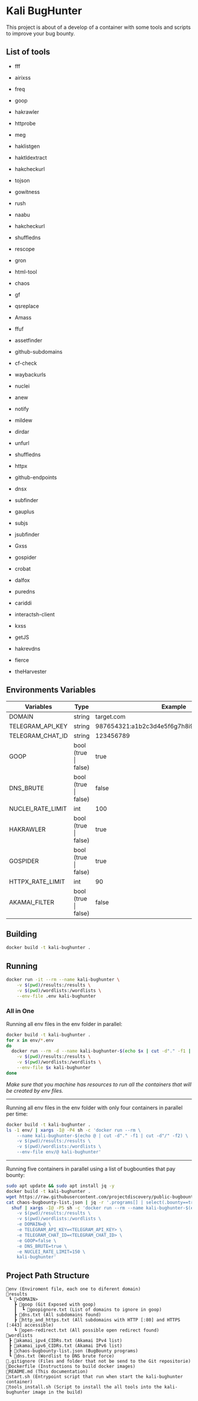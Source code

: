 # Kali BugHunter

This project is about of a develop of a container with some tools and scripts to improve your bug bounty.

## List of tools

- fff
- airixss
- freq
- goop
- hakrawler
- httprobe
- meg
- haklistgen
- haktldextract
- hakcheckurl
- tojson
- gowitness
- rush
- naabu
- hakcheckurl
- shuffledns
- rescope
- gron
- html-tool
- chaos
- gf
- qsreplace
- Amass
- ffuf
- assetfinder
- github-subdomains
- cf-check
- waybackurls
- nuclei
- anew
- notify
- mildew
- dirdar
- unfurl
- shuffledns
- httpx
- github-endpoints
- dnsx
- subfinder
- gauplus
- subjs
- jsubfinder
- Gxss
- gospider
- crobat
- dalfox
- puredns
- cariddi
- interactsh-client
- kxss
- getJS
- hakrevdns

- fierce
- theHarvester

## Environments Variables

| Variables         | Type                 | Example                                       |
| ----------------- | -------------------- | --------------------------------------------- |
| DOMAIN            | string               | target.com                                    |
| TELEGRAM_API_KEY  | string               | 987654321:a1b2c3d4e5f6g7h8i9j0k1l2m3n4o5p6q7r |
| TELEGRAM_CHAT_ID  | string               | 123456789                                     |
| GOOP              | bool (true \| false) | true                                          |
| DNS_BRUTE         | bool (true \| false) | false                                         |
| NUCLEI_RATE_LIMIT | int                  | 100                                           |
| HAKRAWLER         | bool (true \| false) | true                                          |
| GOSPIDER          | bool (true \| false) | true                                          |
| HTTPX_RATE_LIMIT  | int                  | 90                                            |
| AKAMAI_FILTER     | bool (true \| false) | false                                         |

## Building

```bash
docker build -t kali-bughunter .
```

## Running

```bash
docker run -it --rm --name kali-bughunter \
    -v $(pwd)/results:/results \
    -v $(pwd)/wordlists:/wordlists \
    --env-file .env kali-bughunter
```

### All in One

Running all env files in the env folder in parallel:

```bash
docker build -t kali-bughunter .
for x in env/*.env
do
  docker run --rm -d --name kali-bughunter-$(echo $x | cut -d"." -f1 | cut -d"/" -f2) \
    -v $(pwd)/results:/results \
    -v $(pwd)/wordlists:/wordlists \
    --env-file $x kali-bughunter
done
```

*Make sure that you machine has resources to run all the containers that will be created by env files.*

---

Running all env files in the env folder with only four containers in parallel per time:

```bash
docker build -t kali-bughunter .
ls -1 env/ | xargs -I@ -P4 sh -c 'docker run --rm \
    --name kali-bughunter-$(echo @ | cut -d"." -f1 | cut -d"/" -f2) \
    -v $(pwd)/results:/results \
    -v $(pwd)/wordlists:/wordlists \
    --env-file env/@ kali-bughunter'
```

---

Running five containers in parallel using a list of bugbounties that pay bounty:

```bash
sudo apt update && sudo apt install jq -y
docker build -t kali-bughunter .
wget https://raw.githubusercontent.com/projectdiscovery/public-bugbounty-programs/master/chaos-bugbounty-list.json -O chaos-bugbounty-list.json
cat chaos-bugbounty-list.json | jq -r '.programs[] | select(.bounty==true) | .domains[]' | \
  shuf | xargs -I@ -P5 sh -c 'docker run --rm --name kali-bughunter-$(echo @ | cut -d"." -f1 | cut -d"/" -f2) \
    -v $(pwd)/results:/results \
    -v $(pwd)/wordlists:/wordlists \
    -e DOMAIN=@ \
    -e TELEGRAM_API_KEY=<TELEGRAM_API_KEY> \
    -e TELEGRAM_CHAT_ID=<TELEGRAM_CHAT_ID> \
    -e GOOP=false \
    -e DNS_BRUTE=true \
    -e NUCLEI_RATE_LIMIT=150 \
    kali-bughunter'
```

## Project Path Structure

```text
📂env (Enviroment file, each one to diferent domain)
📂results
 ┗ 📂<DOMAIN>
   ┣ 📂goop (Git Exposed with goop)
   ┃  ┗ 📜goopignore.txt (List of domains to ignore in goop)
   ┣ 📜dns.txt (All subdomains found)
   ┣ 📜http_and_https.txt (All subdomains with HTTP [:80] and HTTPS [:443] accessible)
   ┗ 📜open-redirect.txt (All possible open redirect found)
📂wordlists
 ┣ 📜akamai_ipv4_CIDRs.txt (Akamai IPv4 list)
 ┣ 📜akamai_ipv6_CIDRs.txt (Akamai IPv6 list)
 ┣ 📜chaos-bugbounty-list.json (BugBounty programs)
 ┗ 📜dns.txt (Wordlist to DNS brute force)
📜.gitignore (Files and folder that not be send to the Git repositorie)
📜Dockerfile (Instructions to build docker images)
📜README.md (This documentation)
📜start.sh (Entrypoint script that run when start the kali-bughunter container)
📜tools_install.sh (Script to install the all tools into the kali-bughunter image in the build)
```
